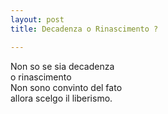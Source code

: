 ```yaml
---
layout: post
title: Decadenza o Rinascimento ?

---
```

Non so se sia decadenza  
o rinascimento  
Non sono convinto del fato  
allora scelgo il liberismo.  
